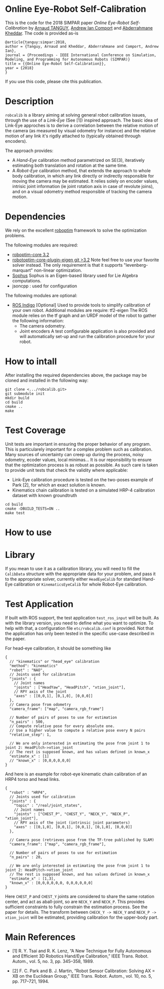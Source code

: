 


Online Eye-Robot Self-Calibration
==

This is the code for the 2018 SIMPAR paper *Online Eye-Robot Self-Calibration* by [Arnaud TANGUY](http://www.i3s.unice.fr/robotvision/index.php/the-team-2/arnaud-tanguy), [Andrew Ian Comport](http://www.i3s.unice.fr/robotvision/index.php/the-team-2/andrew-comport) and [Abderrahmane Kheddar](http://www.lirmm.fr/lirmm_eng/users/utilisateurs-lirmm/equipes/idh/abderrahmane-kheddar).
The code is provided as-is

```
@article{tanguy:simpar:2018,
author = {Tanguy, Arnaud and Kheddar, Abderrahmane and Comport, Andrew Ian},
journal = {Proceedings - IEEE International Conference on Simulation, Modeling, and Programming for Autonomous Robots (SIMPAR)}
title = {{Online Eye-Robot Self-Calibration}},
year = {2018}
}
```

If you use this code, please cite this publication.


Description
==

`robcalib` is a library aiming at solving general robot calibration issues, through the use of a *Link-Eye* (See [1]) inspired approach.
The basic idea of Link-Eye approches is to derive a correlation between the relative motion of the camera (as measured by visual odometry for instance)
and the relative motion of any link it's rigdly attached to (typically obtained through encoders).

The approach provides:

- A *Hand-Eye* calibration method parametrized on SE(3), iteratively estimating both translation and rotation at the same time.
- A *Robot-Eye* calibration method, that extends the approach to whole body calibration, in which any link directly or indirectly responsible for moving the camera
may be estimated. It relies solely on encoder values, intrisic joint information (ie joint rotation axis in case of revolute joins), and on a visual odometry method responsible of tracking the camera motion.


Dependencies
==
We rely on the excellent [roboptim](http://roboptim.net) framework to solve the optimization problems.

The following modules are required:

- [roboptim-core 3.2](https://github.com/roboptim/roboptim-core/releases/tag/v3.2)
- [robotoptim-core-plugin-eigen git >3.2](https://github.com/roboptim/roboptim-core-plugin-eigen/tree/99f2ed76811b49bf3971103455338031693318f6) Note feel free to use your favorite solver instead.
The only requirement is that it supports "levenberg-marquart" non-linear optimization.
- [Sophus](https://github.com/strasdat/Sophus) Sophus is an Eigen-based library used for Lie Algebra computations. 
- jsoncpp : used for configuration

The following modules are optional:

- [ROS Indigo](http://wiki.ros.org/indigo) [Optional] Used to provide tools to simplify calibration of your own robot.
Additional modules are require: tf2-eigen
  The ROS module relies on the tf graph and an URDF model of the robot to gather the following information:
  - The camera odometry. 
  - Joint encoders
A test configurable application is also provided and will automatically set-up and run the calibration procedure for your robot.

How to intall
==

After installing the required dependencies above, the package may be cloned and installed in the following way:

```
git clone <.../robcalib.git>
git submodule init
mkdir build
cd build
cmake ..
make
```


Test Coverage
==

Unit tests are important in ensuring the proper behavior of any program. This is particularely important
for a complex problem such as calibration. Many sources of uncertainty can creep up during the process,
noisy odometry, ecoder values, local minimas... It is our reponsibility to ensure that the optimization
process is as robust as possible. As such care is taken to provide unit tests that check the validity where applicable:

- Link-Eye calibration procedure is tested on the two-poses example of Park [2], for which an exact solution is known.
- Kinematics chain calibration is tested on a simulated HRP-4 calibration dataset with known groundtruth

```
cd build
cmake -DBUILD_TESTS=ON ..
make test
```

How to use
==

Library
===

If you mean to use it as a calibration library, you will need to fill the `CalibData` structure with the appropriate data for your problem, and pass it to the appropriate solver, currently either `HeadEyeCalib` for standard Hand-Eye calibration or `KinematicsEyeCalib` for whole Robot-Eye calibration.


Test Application
==

If built with ROS support, the test application `test_ros_input` will be built. As with the library version, you need to define what you want to optimize. To help with that, a configuration file `etc/robcalib.conf` is provided.
Not that the application has only been tested in the specific use-case described in the paper.

For head-eye calibration, it should be something like

```
{
  // "kinematics" or "head_eye" calibration
  "method": "kinematics"
  "robot" : "NAO",
  // Joints used for calibration
  "joints" : {
    // Joint names
    "joints" : ["HeadYaw", "HeadPitch", "xtion_joint"],
    // RPY axis of the joint
    "axes" : [[0,0,1], [0,1,0], [0,0,0]]
  },
  // Camera pose from odometry
  "camera_frame": ["map", "camera_rgb_frame"]

  // Number of pairs of poses to use for estimation
  "n_pairs" : 500,
  // Compute relative pose for every absolute one.
  // Use a higher value to compute a relative pose every N pairs
  "relative_step": 1,

  // We are only interested in estimating the pose from joint 1 to joint 2: HeadPitch->xtion_joint
  // The rest is supposed known, and has values defined in known_x
  "estimate_x" : [1]
  // "known_x" : [0,0,0,0,0,0]
}
```


And here is an example for robot-eye kinematic chain calibration of an HRP4 torso and head links.
```
{
  "robot" : "HRP4",
  // Joints used for calibration
  "joints" : {
    "topic" : "/real/joint_states",
    // Joint names
    "joints" : ["CHEST_P", "CHEST_Y", "NECK_Y", "NECK_P", "xtion_joint"],
    // RPY axis of the joint (intrinsic joint parameters)
    "axes" : [[0,1,0], [0,0,1], [0,0,1], [0,1,0], [0,0,0]]
  },

  // Camera pose (retrieves pose from the TF-tree published by SLAM)
  "camera_frame": ["map", "camera_rgb_frame"],

  // Number of pairs of poses to use for estimation
  "n_pairs" : 20,

  // We are only interested in estimating the pose from joint 1 to joint 2: HeadPitch->xtion_joint
  // The rest is supposed known, and has values defined in known_x
  "estimate_x" : [1,3],
  "known_x" : [0,0,0,0,0,0, 0,0,0,0,0,0]
}
```

Here `CHEST_P` and `CHEST_Y` joints are considered to share the same rotation center, and act as aball-joint, so are `NECK_Y` and `NECK_P`. This provides sufficient constraints to fully constrain the estimation process. See the paper for details. 
The transform between `CHECK_Y -> NECK_Y` and `NECK_P -> xtion_joint` will be estimated, providing calibration for the upper-body part.

Main References
==

- [1] R. Y. Tsai and R. K. Lenz, “A New Technique for Fully Autonomous and Efficient 3D Robotics Hand/Eye Calibration,” IEEE Trans. Robot. Autom., vol. 5, no. 3, pp. 345–358, 1989.

- [2] F. C. Park and B. J. Martin, “Robot Sensor Calibration: Solving AX = XB on the Euclidean Group,” IEEE Trans. Robot. Autom., vol. 10, no. 5, pp. 717–721, 1994.
